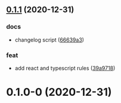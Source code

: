 ## [0.1.1](https://github.com/Domix-CO/eslint-config-domix/compare/v0.1.0-0...v0.1.1) (2020-12-31)


### docs

* changelog script ([66639a3](https://github.com/Domix-CO/eslint-config-domix/commit/66639a34306f834be9e6c00d08eb64455ec75e64))

### feat

* add react and typescript rules ([39a9718](https://github.com/Domix-CO/eslint-config-domix/commit/39a971844be38af59f492cc2c1511025d98ac1c5))



# 0.1.0-0 (2020-12-31)



